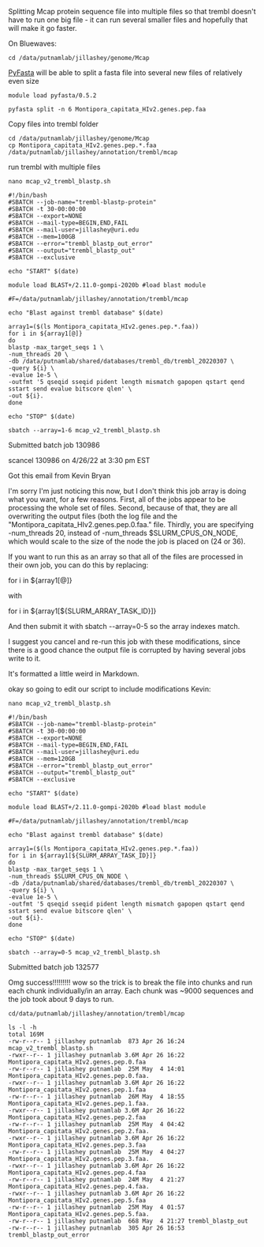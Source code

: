 Splitting Mcap protein sequence file into multiple files so that trembl doesn't have to run one big file - it can run several smaller files and hopefully that will make it go faster. 

On Bluewaves: 

```
cd /data/putnamlab/jillashey/genome/Mcap
```

[PyFasta](https://github.com/brentp/pyfasta) will be able to split a fasta file into several new files of relatively even size

```
module load pyfasta/0.5.2

pyfasta split -n 6 Montipora_capitata_HIv2.genes.pep.faa
```

Copy files into trembl folder 

```
cd /data/putnamlab/jillashey/genome/Mcap
cp Montipora_capitata_HIv2.genes.pep.*.faa /data/putnamlab/jillashey/annotation/trembl/mcap
```

run trembl with multiple files 

```
nano mcap_v2_trembl_blastp.sh

#!/bin/bash 
#SBATCH --job-name="trembl-blastp-protein"
#SBATCH -t 30-00:00:00
#SBATCH --export=NONE
#SBATCH --mail-type=BEGIN,END,FAIL
#SBATCH --mail-user=jillashey@uri.edu
#SBATCH --mem=100GB
#SBATCH --error="trembl_blastp_out_error"
#SBATCH --output="trembl_blastp_out"
#SBATCH --exclusive

echo "START" $(date)

module load BLAST+/2.11.0-gompi-2020b #load blast module

#F=/data/putnamlab/jillashey/annotation/trembl/mcap

echo "Blast against trembl database" $(date)

array1=($(ls Montipora_capitata_HIv2.genes.pep.*.faa))
for i in ${array1[@]}
do
blastp -max_target_seqs 1 \
-num_threads 20 \
-db /data/putnamlab/shared/databases/trembl_db/trembl_20220307 \
-query ${i} \
-evalue 1e-5 \
-outfmt '5 qseqid sseqid pident length mismatch gapopen qstart qend sstart send evalue bitscore qlen' \
-out ${i}.
done

echo "STOP" $(date)

sbatch --array=1-6 mcap_v2_trembl_blastp.sh
```

Submitted batch job 130986

scancel 130986 on 4/26/22 at 3:30 pm EST

Got this email from Kevin Bryan

I'm sorry I'm just noticing this now, but I don't think this job array is doing what you want, for a few reasons. First, all of the jobs appear to be processing the whole set of files. Second, because of that, they are all overwriting the output files (both the log file and the "Montipora_capitata_HIv2.genes.pep.0.faa." file. Thirdly, you are specifying  -num_threads 20, instead of -num_threads $SLURM_CPUS_ON_NODE, which would scale to the size of the node the job is placed on (24 or 36).

If you want to run this as an array so that all of the files are processed in their own job, you can do this by replacing:

for i in ${array1[@]}

with

for i in ${array1[${SLURM_ARRAY_TASK_ID}]}

And then submit it with sbatch --array=0-5 so the array indexes match.

I suggest you cancel and re-run this job with these modifications, since there is a good chance the output file is corrupted by having several jobs write to it.

It's formatted a little weird in Markdown.

okay so going to edit our script to include modifications Kevin:

```
nano mcap_v2_trembl_blastp.sh

#!/bin/bash 
#SBATCH --job-name="trembl-blastp-protein"
#SBATCH -t 30-00:00:00
#SBATCH --export=NONE
#SBATCH --mail-type=BEGIN,END,FAIL
#SBATCH --mail-user=jillashey@uri.edu
#SBATCH --mem=120GB
#SBATCH --error="trembl_blastp_out_error"
#SBATCH --output="trembl_blastp_out"
#SBATCH --exclusive

echo "START" $(date)

module load BLAST+/2.11.0-gompi-2020b #load blast module

#F=/data/putnamlab/jillashey/annotation/trembl/mcap

echo "Blast against trembl database" $(date)

array1=($(ls Montipora_capitata_HIv2.genes.pep.*.faa))
for i in ${array1[${SLURM_ARRAY_TASK_ID}]}
do
blastp -max_target_seqs 1 \
-num_threads $SLURM_CPUS_ON_NODE \
-db /data/putnamlab/shared/databases/trembl_db/trembl_20220307 \
-query ${i} \
-evalue 1e-5 \
-outfmt '5 qseqid sseqid pident length mismatch gapopen qstart qend sstart send evalue bitscore qlen' \
-out ${i}.
done

echo "STOP" $(date)

sbatch --array=0-5 mcap_v2_trembl_blastp.sh
```

Submitted batch job 132577

Omg success!!!!!!!!! wow so the trick is to break the file into chunks and run each chunk individually/in an array. Each chunk was ~9000 sequences and the job took about 9 days to run.

```
cd/data/putnamlab/jillashey/annotation/trembl/mcap

ls -l -h
total 169M
-rw-r--r-- 1 jillashey putnamlab  873 Apr 26 16:24 mcap_v2_trembl_blastp.sh
-rwxr--r-- 1 jillashey putnamlab 3.6M Apr 26 16:22 Montipora_capitata_HIv2.genes.pep.0.faa
-rw-r--r-- 1 jillashey putnamlab  25M May  4 14:01 Montipora_capitata_HIv2.genes.pep.0.faa.
-rwxr--r-- 1 jillashey putnamlab 3.6M Apr 26 16:22 Montipora_capitata_HIv2.genes.pep.1.faa
-rw-r--r-- 1 jillashey putnamlab  26M May  4 18:55 Montipora_capitata_HIv2.genes.pep.1.faa.
-rwxr--r-- 1 jillashey putnamlab 3.6M Apr 26 16:22 Montipora_capitata_HIv2.genes.pep.2.faa
-rw-r--r-- 1 jillashey putnamlab  25M May  4 04:42 Montipora_capitata_HIv2.genes.pep.2.faa.
-rwxr--r-- 1 jillashey putnamlab 3.6M Apr 26 16:22 Montipora_capitata_HIv2.genes.pep.3.faa
-rw-r--r-- 1 jillashey putnamlab  25M May  4 04:27 Montipora_capitata_HIv2.genes.pep.3.faa.
-rwxr--r-- 1 jillashey putnamlab 3.6M Apr 26 16:22 Montipora_capitata_HIv2.genes.pep.4.faa
-rw-r--r-- 1 jillashey putnamlab  24M May  4 21:27 Montipora_capitata_HIv2.genes.pep.4.faa.
-rwxr--r-- 1 jillashey putnamlab 3.6M Apr 26 16:22 Montipora_capitata_HIv2.genes.pep.5.faa
-rw-r--r-- 1 jillashey putnamlab  25M May  4 01:57 Montipora_capitata_HIv2.genes.pep.5.faa.
-rw-r--r-- 1 jillashey putnamlab  668 May  4 21:27 trembl_blastp_out
-rw-r--r-- 1 jillashey putnamlab  305 Apr 26 16:53 trembl_blastp_out_error
```